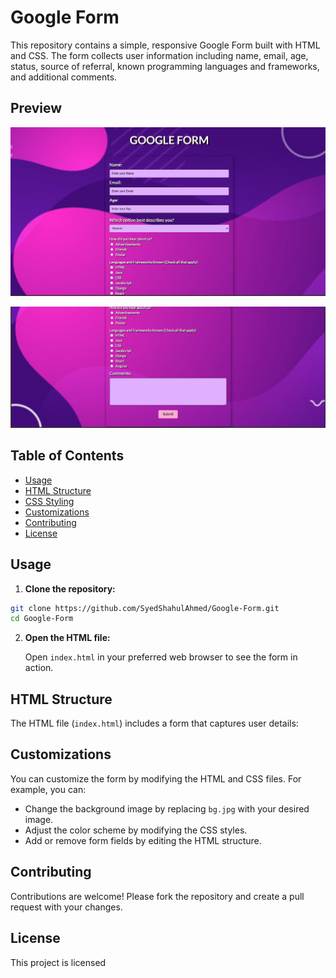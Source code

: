 
# Google Form

This repository contains a simple, responsive Google Form built with HTML and CSS. The form collects user information including name, email, age, status, source of referral, known programming languages and frameworks, and additional comments.

## Preview

![Form Preview](resultimages/one.png)

![Form Preview](resultimages/two.png)

## Table of Contents

- [Usage](#usage)
- [HTML Structure](#html-structure)
- [CSS Styling](#css-styling)
- [Customizations](#customizations)
- [Contributing](#contributing)
- [License](#license)

## Usage

1. **Clone the repository:**

```bash
git clone https://github.com/SyedShahulAhmed/Google-Form.git
cd Google-Form
```

2. **Open the HTML file:**

   Open `index.html` in your preferred web browser to see the form in action.

## HTML Structure

The HTML file (`index.html`) includes a form that captures user details:

## Customizations

You can customize the form by modifying the HTML and CSS files. For example, you can:

- Change the background image by replacing `bg.jpg` with your desired image.
- Adjust the color scheme by modifying the CSS styles.
- Add or remove form fields by editing the HTML structure.

## Contributing

Contributions are welcome! Please fork the repository and create a pull request with your changes.

## License

This project is licensed
